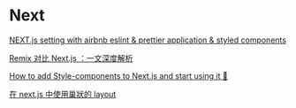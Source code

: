 # Next

[NEXT.js setting with airbnb eslint & prettier application & styled components](https://velog.io/@ykim5470/NEXT.js-setting-with-airbnb-eslint-prettier-application-kqk53l0oso)

[Remix 对比 Next.js ：一文深度解析](https://juejin.cn/post/7067454063708749860#heading-1)

[How to add Style-components to Next.js and start using it 🤪](https://dev.to/britotiagos/how-add-style-components-to-nextjs-and-start-using-it-4kdf)

[在 next.js 中使用巢狀的 layout](https://penueling.com/%E7%B7%9A%E4%B8%8A%E5%AD%B8%E7%BF%92/%E5%9C%A8-next-js-%E4%B8%AD%E4%BD%BF%E7%94%A8%E5%B7%A2%E7%8B%80%E7%9A%84-layout/)
